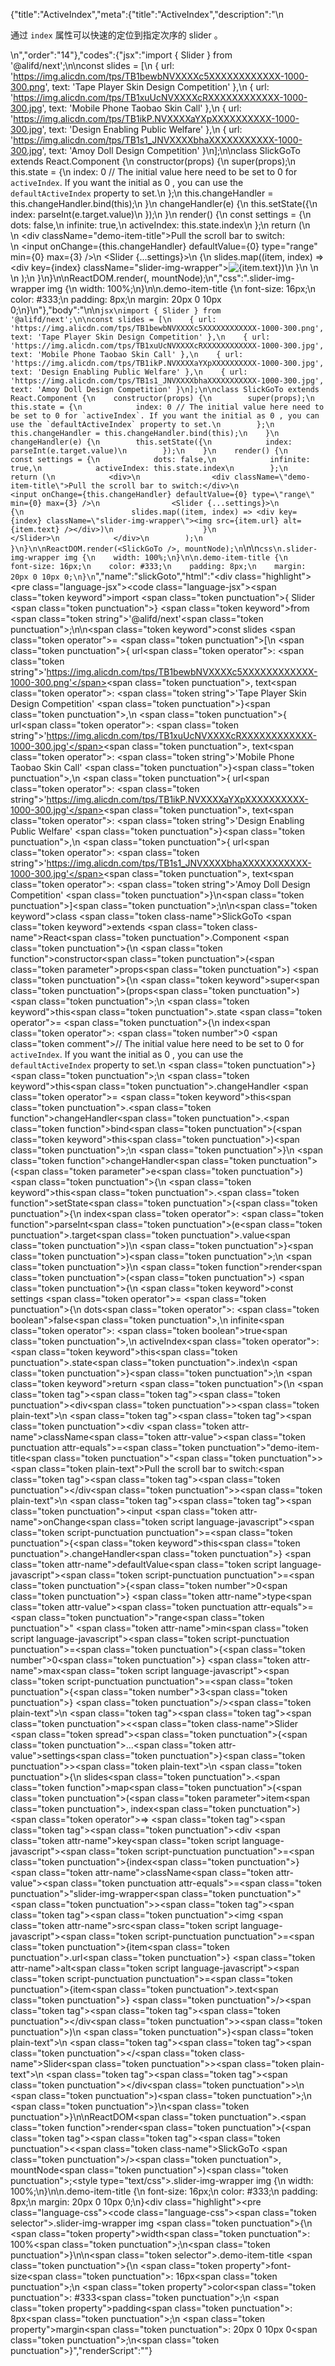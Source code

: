 {"title":"ActiveIndex","meta":{"title":"ActiveIndex","description":"\n<p>通过 <code>index</code> 属性可以快速的定位到指定次序的 slider 。</p>\n","order":"14"},"codes":{"jsx":"import { Slider } from '@alifd/next';\n\nconst slides = [\n    { url: 'https://img.alicdn.com/tps/TB1bewbNVXXXXc5XXXXXXXXXXXX-1000-300.png', text: 'Tape Player Skin Design Competition' },\n    { url: 'https://img.alicdn.com/tps/TB1xuUcNVXXXXcRXXXXXXXXXXXX-1000-300.jpg', text: 'Mobile Phone Taobao Skin Call' },\n    { url: 'https://img.alicdn.com/tps/TB1ikP.NVXXXXaYXpXXXXXXXXXX-1000-300.jpg', text: 'Design Enabling Public Welfare' },\n    { url: 'https://img.alicdn.com/tps/TB1s1_JNVXXXXbhaXXXXXXXXXXX-1000-300.jpg', text: 'Amoy Doll Design Competition' }\n];\n\nclass SlickGoTo extends React.Component {\n    constructor(props) {\n        super(props);\n        this.state = {\n            index: 0 // The initial value here need to be set to 0 for `activeIndex`. If you want the initial as 0 , you can use the `defaultActiveIndex` property to set.\n        };\n        this.changeHandler = this.changeHandler.bind(this);\n    }\n    changeHandler(e) {\n        this.setState({\n            index: parseInt(e.target.value)\n        });\n    }\n    render() {\n        const settings = {\n            dots: false,\n            infinite: true,\n            activeIndex: this.state.index\n        };\n        return (\n            <div>\n                <div className=\"demo-item-title\">Pull the scroll bar to switch:</div>\n                <input onChange={this.changeHandler} defaultValue={0} type=\"range\" min={0} max={3} />\n                <Slider {...settings}>\n                    {\n                        slides.map((item, index) => <div key={index} className=\"slider-img-wrapper\"><img src={item.url} alt={item.text} /></div>)\n                    }\n                </Slider>\n            </div>\n        );\n    }\n}\n\nReactDOM.render(<SlickGoTo />, mountNode);\n","css":".slider-img-wrapper img {\n    width: 100%;\n}\n\n.demo-item-title {\n    font-size: 16px;\n    color: #333;\n    padding: 8px;\n    margin: 20px 0 10px 0;\n}\n"},"body":"\n\n````jsx\nimport { Slider } from '@alifd/next';\n\nconst slides = [\n    { url: 'https://img.alicdn.com/tps/TB1bewbNVXXXXc5XXXXXXXXXXXX-1000-300.png', text: 'Tape Player Skin Design Competition' },\n    { url: 'https://img.alicdn.com/tps/TB1xuUcNVXXXXcRXXXXXXXXXXXX-1000-300.jpg', text: 'Mobile Phone Taobao Skin Call' },\n    { url: 'https://img.alicdn.com/tps/TB1ikP.NVXXXXaYXpXXXXXXXXXX-1000-300.jpg', text: 'Design Enabling Public Welfare' },\n    { url: 'https://img.alicdn.com/tps/TB1s1_JNVXXXXbhaXXXXXXXXXXX-1000-300.jpg', text: 'Amoy Doll Design Competition' }\n];\n\nclass SlickGoTo extends React.Component {\n    constructor(props) {\n        super(props);\n        this.state = {\n            index: 0 // The initial value here need to be set to 0 for `activeIndex`. If you want the initial as 0 , you can use the `defaultActiveIndex` property to set.\n        };\n        this.changeHandler = this.changeHandler.bind(this);\n    }\n    changeHandler(e) {\n        this.setState({\n            index: parseInt(e.target.value)\n        });\n    }\n    render() {\n        const settings = {\n            dots: false,\n            infinite: true,\n            activeIndex: this.state.index\n        };\n        return (\n            <div>\n                <div className=\"demo-item-title\">Pull the scroll bar to switch:</div>\n                <input onChange={this.changeHandler} defaultValue={0} type=\"range\" min={0} max={3} />\n                <Slider {...settings}>\n                    {\n                        slides.map((item, index) => <div key={index} className=\"slider-img-wrapper\"><img src={item.url} alt={item.text} /></div>)\n                    }\n                </Slider>\n            </div>\n        );\n    }\n}\n\nReactDOM.render(<SlickGoTo />, mountNode);\n````\n\n````css\n.slider-img-wrapper img {\n    width: 100%;\n}\n\n.demo-item-title {\n    font-size: 16px;\n    color: #333;\n    padding: 8px;\n    margin: 20px 0 10px 0;\n}\n````","name":"slickGoto","html":"<script>(function(){'use strict';\n\nvar _createClass = function () { function defineProperties(target, props) { for (var i = 0; i < props.length; i++) { var descriptor = props[i]; descriptor.enumerable = descriptor.enumerable || false; descriptor.configurable = true; if (\"value\" in descriptor) descriptor.writable = true; Object.defineProperty(target, descriptor.key, descriptor); } } return function (Constructor, protoProps, staticProps) { if (protoProps) defineProperties(Constructor.prototype, protoProps); if (staticProps) defineProperties(Constructor, staticProps); return Constructor; }; }();\n\nvar _next = require('@alifd/next');\n\nfunction _classCallCheck(instance, Constructor) { if (!(instance instanceof Constructor)) { throw new TypeError(\"Cannot call a class as a function\"); } }\n\nfunction _possibleConstructorReturn(self, call) { if (!self) { throw new ReferenceError(\"this hasn't been initialised - super() hasn't been called\"); } return call && (typeof call === \"object\" || typeof call === \"function\") ? call : self; }\n\nfunction _inherits(subClass, superClass) { if (typeof superClass !== \"function\" && superClass !== null) { throw new TypeError(\"Super expression must either be null or a function, not \" + typeof superClass); } subClass.prototype = Object.create(superClass && superClass.prototype, { constructor: { value: subClass, enumerable: false, writable: true, configurable: true } }); if (superClass) Object.setPrototypeOf ? Object.setPrototypeOf(subClass, superClass) : subClass.__proto__ = superClass; }\n\nvar slides = [{ url: 'https://img.alicdn.com/tps/TB1bewbNVXXXXc5XXXXXXXXXXXX-1000-300.png', text: 'Tape Player Skin Design Competition' }, { url: 'https://img.alicdn.com/tps/TB1xuUcNVXXXXcRXXXXXXXXXXXX-1000-300.jpg', text: 'Mobile Phone Taobao Skin Call' }, { url: 'https://img.alicdn.com/tps/TB1ikP.NVXXXXaYXpXXXXXXXXXX-1000-300.jpg', text: 'Design Enabling Public Welfare' }, { url: 'https://img.alicdn.com/tps/TB1s1_JNVXXXXbhaXXXXXXXXXXX-1000-300.jpg', text: 'Amoy Doll Design Competition' }];\n\nvar SlickGoTo = function (_React$Component) {\n    _inherits(SlickGoTo, _React$Component);\n\n    function SlickGoTo(props) {\n        _classCallCheck(this, SlickGoTo);\n\n        var _this = _possibleConstructorReturn(this, (SlickGoTo.__proto__ || Object.getPrototypeOf(SlickGoTo)).call(this, props));\n\n        _this.state = {\n            index: 0 // The initial value here need to be set to 0 for `activeIndex`. If you want the initial as 0 , you can use the `defaultActiveIndex` property to set.\n        };\n        _this.changeHandler = _this.changeHandler.bind(_this);\n        return _this;\n    }\n\n    _createClass(SlickGoTo, [{\n        key: 'changeHandler',\n        value: function changeHandler(e) {\n            this.setState({\n                index: parseInt(e.target.value)\n            });\n        }\n    }, {\n        key: 'render',\n        value: function render() {\n            var settings = {\n                dots: false,\n                infinite: true,\n                activeIndex: this.state.index\n            };\n            return React.createElement(\n                'div',\n                null,\n                React.createElement(\n                    'div',\n                    { className: 'demo-item-title' },\n                    'Pull the scroll bar to switch:'\n                ),\n                React.createElement('input', { onChange: this.changeHandler, defaultValue: 0, type: 'range', min: 0, max: 3 }),\n                React.createElement(\n                    _next.Slider,\n                    settings,\n                    slides.map(function (item, index) {\n                        return React.createElement(\n                            'div',\n                            { key: index, className: 'slider-img-wrapper' },\n                            React.createElement('img', { src: item.url, alt: item.text })\n                        );\n                    })\n                )\n            );\n        }\n    }]);\n\n    return SlickGoTo;\n}(React.Component);\n\nReactDOM.render(React.createElement(SlickGoTo, null), mountNode);})()</script><div class=\"highlight\"><pre class=\"language-jsx\"><code class=\"language-jsx\"><span class=\"token keyword\">import</span> <span class=\"token punctuation\">{</span> Slider <span class=\"token punctuation\">}</span> <span class=\"token keyword\">from</span> <span class=\"token string\">'@alifd/next'</span><span class=\"token punctuation\">;</span>\n\n<span class=\"token keyword\">const</span> slides <span class=\"token operator\">=</span> <span class=\"token punctuation\">[</span>\n    <span class=\"token punctuation\">{</span> url<span class=\"token operator\">:</span> <span class=\"token string\">'https://img.alicdn.com/tps/TB1bewbNVXXXXc5XXXXXXXXXXXX-1000-300.png'</span><span class=\"token punctuation\">,</span> text<span class=\"token operator\">:</span> <span class=\"token string\">'Tape Player Skin Design Competition'</span> <span class=\"token punctuation\">}</span><span class=\"token punctuation\">,</span>\n    <span class=\"token punctuation\">{</span> url<span class=\"token operator\">:</span> <span class=\"token string\">'https://img.alicdn.com/tps/TB1xuUcNVXXXXcRXXXXXXXXXXXX-1000-300.jpg'</span><span class=\"token punctuation\">,</span> text<span class=\"token operator\">:</span> <span class=\"token string\">'Mobile Phone Taobao Skin Call'</span> <span class=\"token punctuation\">}</span><span class=\"token punctuation\">,</span>\n    <span class=\"token punctuation\">{</span> url<span class=\"token operator\">:</span> <span class=\"token string\">'https://img.alicdn.com/tps/TB1ikP.NVXXXXaYXpXXXXXXXXXX-1000-300.jpg'</span><span class=\"token punctuation\">,</span> text<span class=\"token operator\">:</span> <span class=\"token string\">'Design Enabling Public Welfare'</span> <span class=\"token punctuation\">}</span><span class=\"token punctuation\">,</span>\n    <span class=\"token punctuation\">{</span> url<span class=\"token operator\">:</span> <span class=\"token string\">'https://img.alicdn.com/tps/TB1s1_JNVXXXXbhaXXXXXXXXXXX-1000-300.jpg'</span><span class=\"token punctuation\">,</span> text<span class=\"token operator\">:</span> <span class=\"token string\">'Amoy Doll Design Competition'</span> <span class=\"token punctuation\">}</span>\n<span class=\"token punctuation\">]</span><span class=\"token punctuation\">;</span>\n\n<span class=\"token keyword\">class</span> <span class=\"token class-name\">SlickGoTo</span> <span class=\"token keyword\">extends</span> <span class=\"token class-name\">React<span class=\"token punctuation\">.</span>Component</span> <span class=\"token punctuation\">{</span>\n    <span class=\"token function\">constructor</span><span class=\"token punctuation\">(</span><span class=\"token parameter\">props</span><span class=\"token punctuation\">)</span> <span class=\"token punctuation\">{</span>\n        <span class=\"token keyword\">super</span><span class=\"token punctuation\">(</span>props<span class=\"token punctuation\">)</span><span class=\"token punctuation\">;</span>\n        <span class=\"token keyword\">this</span><span class=\"token punctuation\">.</span>state <span class=\"token operator\">=</span> <span class=\"token punctuation\">{</span>\n            index<span class=\"token operator\">:</span> <span class=\"token number\">0</span> <span class=\"token comment\">// The initial value here need to be set to 0 for `activeIndex`. If you want the initial as 0 , you can use the `defaultActiveIndex` property to set.</span>\n        <span class=\"token punctuation\">}</span><span class=\"token punctuation\">;</span>\n        <span class=\"token keyword\">this</span><span class=\"token punctuation\">.</span>changeHandler <span class=\"token operator\">=</span> <span class=\"token keyword\">this</span><span class=\"token punctuation\">.</span><span class=\"token function\">changeHandler</span><span class=\"token punctuation\">.</span><span class=\"token function\">bind</span><span class=\"token punctuation\">(</span><span class=\"token keyword\">this</span><span class=\"token punctuation\">)</span><span class=\"token punctuation\">;</span>\n    <span class=\"token punctuation\">}</span>\n    <span class=\"token function\">changeHandler</span><span class=\"token punctuation\">(</span><span class=\"token parameter\">e</span><span class=\"token punctuation\">)</span> <span class=\"token punctuation\">{</span>\n        <span class=\"token keyword\">this</span><span class=\"token punctuation\">.</span><span class=\"token function\">setState</span><span class=\"token punctuation\">(</span><span class=\"token punctuation\">{</span>\n            index<span class=\"token operator\">:</span> <span class=\"token function\">parseInt</span><span class=\"token punctuation\">(</span>e<span class=\"token punctuation\">.</span>target<span class=\"token punctuation\">.</span>value<span class=\"token punctuation\">)</span>\n        <span class=\"token punctuation\">}</span><span class=\"token punctuation\">)</span><span class=\"token punctuation\">;</span>\n    <span class=\"token punctuation\">}</span>\n    <span class=\"token function\">render</span><span class=\"token punctuation\">(</span><span class=\"token punctuation\">)</span> <span class=\"token punctuation\">{</span>\n        <span class=\"token keyword\">const</span> settings <span class=\"token operator\">=</span> <span class=\"token punctuation\">{</span>\n            dots<span class=\"token operator\">:</span> <span class=\"token boolean\">false</span><span class=\"token punctuation\">,</span>\n            infinite<span class=\"token operator\">:</span> <span class=\"token boolean\">true</span><span class=\"token punctuation\">,</span>\n            activeIndex<span class=\"token operator\">:</span> <span class=\"token keyword\">this</span><span class=\"token punctuation\">.</span>state<span class=\"token punctuation\">.</span>index\n        <span class=\"token punctuation\">}</span><span class=\"token punctuation\">;</span>\n        <span class=\"token keyword\">return</span> <span class=\"token punctuation\">(</span>\n            <span class=\"token tag\"><span class=\"token tag\"><span class=\"token punctuation\">&lt;</span>div</span><span class=\"token punctuation\">></span></span><span class=\"token plain-text\">\n                </span><span class=\"token tag\"><span class=\"token tag\"><span class=\"token punctuation\">&lt;</span>div</span> <span class=\"token attr-name\">className</span><span class=\"token attr-value\"><span class=\"token punctuation attr-equals\">=</span><span class=\"token punctuation\">\"</span>demo-item-title<span class=\"token punctuation\">\"</span></span><span class=\"token punctuation\">></span></span><span class=\"token plain-text\">Pull the scroll bar to switch:</span><span class=\"token tag\"><span class=\"token tag\"><span class=\"token punctuation\">&lt;/</span>div</span><span class=\"token punctuation\">></span></span><span class=\"token plain-text\">\n                </span><span class=\"token tag\"><span class=\"token tag\"><span class=\"token punctuation\">&lt;</span>input</span> <span class=\"token attr-name\">onChange</span><span class=\"token script language-javascript\"><span class=\"token script-punctuation punctuation\">=</span><span class=\"token punctuation\">{</span><span class=\"token keyword\">this</span><span class=\"token punctuation\">.</span>changeHandler<span class=\"token punctuation\">}</span></span> <span class=\"token attr-name\">defaultValue</span><span class=\"token script language-javascript\"><span class=\"token script-punctuation punctuation\">=</span><span class=\"token punctuation\">{</span><span class=\"token number\">0</span><span class=\"token punctuation\">}</span></span> <span class=\"token attr-name\">type</span><span class=\"token attr-value\"><span class=\"token punctuation attr-equals\">=</span><span class=\"token punctuation\">\"</span>range<span class=\"token punctuation\">\"</span></span> <span class=\"token attr-name\">min</span><span class=\"token script language-javascript\"><span class=\"token script-punctuation punctuation\">=</span><span class=\"token punctuation\">{</span><span class=\"token number\">0</span><span class=\"token punctuation\">}</span></span> <span class=\"token attr-name\">max</span><span class=\"token script language-javascript\"><span class=\"token script-punctuation punctuation\">=</span><span class=\"token punctuation\">{</span><span class=\"token number\">3</span><span class=\"token punctuation\">}</span></span> <span class=\"token punctuation\">/></span></span><span class=\"token plain-text\">\n                </span><span class=\"token tag\"><span class=\"token tag\"><span class=\"token punctuation\">&lt;</span><span class=\"token class-name\">Slider</span></span> <span class=\"token spread\"><span class=\"token punctuation\">{</span><span class=\"token punctuation\">...</span><span class=\"token attr-value\">settings</span><span class=\"token punctuation\">}</span></span><span class=\"token punctuation\">></span></span><span class=\"token plain-text\">\n                    </span><span class=\"token punctuation\">{</span>\n                        slides<span class=\"token punctuation\">.</span><span class=\"token function\">map</span><span class=\"token punctuation\">(</span><span class=\"token punctuation\">(</span><span class=\"token parameter\">item<span class=\"token punctuation\">,</span> index</span><span class=\"token punctuation\">)</span> <span class=\"token operator\">=></span> <span class=\"token tag\"><span class=\"token tag\"><span class=\"token punctuation\">&lt;</span>div</span> <span class=\"token attr-name\">key</span><span class=\"token script language-javascript\"><span class=\"token script-punctuation punctuation\">=</span><span class=\"token punctuation\">{</span>index<span class=\"token punctuation\">}</span></span> <span class=\"token attr-name\">className</span><span class=\"token attr-value\"><span class=\"token punctuation attr-equals\">=</span><span class=\"token punctuation\">\"</span>slider-img-wrapper<span class=\"token punctuation\">\"</span></span><span class=\"token punctuation\">></span></span><span class=\"token tag\"><span class=\"token tag\"><span class=\"token punctuation\">&lt;</span>img</span> <span class=\"token attr-name\">src</span><span class=\"token script language-javascript\"><span class=\"token script-punctuation punctuation\">=</span><span class=\"token punctuation\">{</span>item<span class=\"token punctuation\">.</span>url<span class=\"token punctuation\">}</span></span> <span class=\"token attr-name\">alt</span><span class=\"token script language-javascript\"><span class=\"token script-punctuation punctuation\">=</span><span class=\"token punctuation\">{</span>item<span class=\"token punctuation\">.</span>text<span class=\"token punctuation\">}</span></span> <span class=\"token punctuation\">/></span></span><span class=\"token tag\"><span class=\"token tag\"><span class=\"token punctuation\">&lt;/</span>div</span><span class=\"token punctuation\">></span></span><span class=\"token punctuation\">)</span>\n                    <span class=\"token punctuation\">}</span><span class=\"token plain-text\">\n                </span><span class=\"token tag\"><span class=\"token tag\"><span class=\"token punctuation\">&lt;/</span><span class=\"token class-name\">Slider</span></span><span class=\"token punctuation\">></span></span><span class=\"token plain-text\">\n            </span><span class=\"token tag\"><span class=\"token tag\"><span class=\"token punctuation\">&lt;/</span>div</span><span class=\"token punctuation\">></span></span>\n        <span class=\"token punctuation\">)</span><span class=\"token punctuation\">;</span>\n    <span class=\"token punctuation\">}</span>\n<span class=\"token punctuation\">}</span>\n\nReactDOM<span class=\"token punctuation\">.</span><span class=\"token function\">render</span><span class=\"token punctuation\">(</span><span class=\"token tag\"><span class=\"token tag\"><span class=\"token punctuation\">&lt;</span><span class=\"token class-name\">SlickGoTo</span></span> <span class=\"token punctuation\">/></span></span><span class=\"token punctuation\">,</span> mountNode<span class=\"token punctuation\">)</span><span class=\"token punctuation\">;</span></code></pre></div><style type=\"text/css\">.slider-img-wrapper img {\n    width: 100%;\n}\n\n.demo-item-title {\n    font-size: 16px;\n    color: #333;\n    padding: 8px;\n    margin: 20px 0 10px 0;\n}</style><div class=\"highlight\"><pre class=\"language-css\"><code class=\"language-css\"><span class=\"token selector\">.slider-img-wrapper img</span> <span class=\"token punctuation\">{</span>\n    <span class=\"token property\">width</span><span class=\"token punctuation\">:</span> 100%<span class=\"token punctuation\">;</span>\n<span class=\"token punctuation\">}</span>\n\n<span class=\"token selector\">.demo-item-title</span> <span class=\"token punctuation\">{</span>\n    <span class=\"token property\">font-size</span><span class=\"token punctuation\">:</span> 16px<span class=\"token punctuation\">;</span>\n    <span class=\"token property\">color</span><span class=\"token punctuation\">:</span> #333<span class=\"token punctuation\">;</span>\n    <span class=\"token property\">padding</span><span class=\"token punctuation\">:</span> 8px<span class=\"token punctuation\">;</span>\n    <span class=\"token property\">margin</span><span class=\"token punctuation\">:</span> 20px 0 10px 0<span class=\"token punctuation\">;</span>\n<span class=\"token punctuation\">}</span></code></pre></div>","renderScript":"<script>(function(){'use strict';\n\nvar _createClass = function () { function defineProperties(target, props) { for (var i = 0; i < props.length; i++) { var descriptor = props[i]; descriptor.enumerable = descriptor.enumerable || false; descriptor.configurable = true; if (\"value\" in descriptor) descriptor.writable = true; Object.defineProperty(target, descriptor.key, descriptor); } } return function (Constructor, protoProps, staticProps) { if (protoProps) defineProperties(Constructor.prototype, protoProps); if (staticProps) defineProperties(Constructor, staticProps); return Constructor; }; }();\n\nvar _reactLive = require('react-live');\n\nvar _next = require('@alifd/next');\n\nfunction _classCallCheck(instance, Constructor) { if (!(instance instanceof Constructor)) { throw new TypeError(\"Cannot call a class as a function\"); } }\n\nfunction _possibleConstructorReturn(self, call) { if (!self) { throw new ReferenceError(\"this hasn't been initialised - super() hasn't been called\"); } return call && (typeof call === \"object\" || typeof call === \"function\") ? call : self; }\n\nfunction _inherits(subClass, superClass) { if (typeof superClass !== \"function\" && superClass !== null) { throw new TypeError(\"Super expression must either be null or a function, not \" + typeof superClass); } subClass.prototype = Object.create(superClass && superClass.prototype, { constructor: { value: subClass, enumerable: false, writable: true, configurable: true } }); if (superClass) Object.setPrototypeOf ? Object.setPrototypeOf(subClass, superClass) : subClass.__proto__ = superClass; }\n\nwindow.demoNames.push('slickGoto');\n\ndocument.getElementById('slickGoto-style').innerHTML = '.slider-img-wrapper img {\\n    width: 100%;\\n}\\n\\n.demo-item-title {\\n    font-size: 16px;\\n    color: #333;\\n    padding: 8px;\\n    margin: 20px 0 10px 0;\\n}\\n';\n\nwindow.slickGotoRenderScript = function slickGotoRenderScript(liveDemo) {\n    var mountNode = document.getElementById('slickGoto-mount');\n    if (liveDemo === \"false\") {\n        document.getElementById('slickGoto-body').innerHTML = '<pre class=\"language-jsx\"><code class=\"language-jsx\"><span class=\"token keyword\">import</span> <span class=\"token punctuation\">{</span> Slider <span class=\"token punctuation\">}</span> <span class=\"token keyword\">from</span> <span class=\"token string\">\\'@alifd/next\\'</span><span class=\"token punctuation\">;</span>\\n\\n<span class=\"token keyword\">const</span> slides <span class=\"token operator\">=</span> <span class=\"token punctuation\">[</span>\\n    <span class=\"token punctuation\">{</span> url<span class=\"token operator\">:</span> <span class=\"token string\">\\'https://img.alicdn.com/tps/TB1bewbNVXXXXc5XXXXXXXXXXXX-1000-300.png\\'</span><span class=\"token punctuation\">,</span> text<span class=\"token operator\">:</span> <span class=\"token string\">\\'Tape Player Skin Design Competition\\'</span> <span class=\"token punctuation\">}</span><span class=\"token punctuation\">,</span>\\n    <span class=\"token punctuation\">{</span> url<span class=\"token operator\">:</span> <span class=\"token string\">\\'https://img.alicdn.com/tps/TB1xuUcNVXXXXcRXXXXXXXXXXXX-1000-300.jpg\\'</span><span class=\"token punctuation\">,</span> text<span class=\"token operator\">:</span> <span class=\"token string\">\\'Mobile Phone Taobao Skin Call\\'</span> <span class=\"token punctuation\">}</span><span class=\"token punctuation\">,</span>\\n    <span class=\"token punctuation\">{</span> url<span class=\"token operator\">:</span> <span class=\"token string\">\\'https://img.alicdn.com/tps/TB1ikP.NVXXXXaYXpXXXXXXXXXX-1000-300.jpg\\'</span><span class=\"token punctuation\">,</span> text<span class=\"token operator\">:</span> <span class=\"token string\">\\'Design Enabling Public Welfare\\'</span> <span class=\"token punctuation\">}</span><span class=\"token punctuation\">,</span>\\n    <span class=\"token punctuation\">{</span> url<span class=\"token operator\">:</span> <span class=\"token string\">\\'https://img.alicdn.com/tps/TB1s1_JNVXXXXbhaXXXXXXXXXXX-1000-300.jpg\\'</span><span class=\"token punctuation\">,</span> text<span class=\"token operator\">:</span> <span class=\"token string\">\\'Amoy Doll Design Competition\\'</span> <span class=\"token punctuation\">}</span>\\n<span class=\"token punctuation\">]</span><span class=\"token punctuation\">;</span>\\n\\n<span class=\"token keyword\">class</span> <span class=\"token class-name\">SlickGoTo</span> <span class=\"token keyword\">extends</span> <span class=\"token class-name\">React<span class=\"token punctuation\">.</span>Component</span> <span class=\"token punctuation\">{</span>\\n    <span class=\"token function\">constructor</span><span class=\"token punctuation\">(</span><span class=\"token parameter\">props</span><span class=\"token punctuation\">)</span> <span class=\"token punctuation\">{</span>\\n        <span class=\"token keyword\">super</span><span class=\"token punctuation\">(</span>props<span class=\"token punctuation\">)</span><span class=\"token punctuation\">;</span>\\n        <span class=\"token keyword\">this</span><span class=\"token punctuation\">.</span>state <span class=\"token operator\">=</span> <span class=\"token punctuation\">{</span>\\n            index<span class=\"token operator\">:</span> <span class=\"token number\">0</span> <span class=\"token comment\">// The initial value here need to be set to 0 for {backquote}activeIndex{backquote}. If you want the initial as 0 , you can use the {backquote}defaultActiveIndex{backquote} property to set.</span>\\n        <span class=\"token punctuation\">}</span><span class=\"token punctuation\">;</span>\\n        <span class=\"token keyword\">this</span><span class=\"token punctuation\">.</span>changeHandler <span class=\"token operator\">=</span> <span class=\"token keyword\">this</span><span class=\"token punctuation\">.</span><span class=\"token function\">changeHandler</span><span class=\"token punctuation\">.</span><span class=\"token function\">bind</span><span class=\"token punctuation\">(</span><span class=\"token keyword\">this</span><span class=\"token punctuation\">)</span><span class=\"token punctuation\">;</span>\\n    <span class=\"token punctuation\">}</span>\\n    <span class=\"token function\">changeHandler</span><span class=\"token punctuation\">(</span><span class=\"token parameter\">e</span><span class=\"token punctuation\">)</span> <span class=\"token punctuation\">{</span>\\n        <span class=\"token keyword\">this</span><span class=\"token punctuation\">.</span><span class=\"token function\">setState</span><span class=\"token punctuation\">(</span><span class=\"token punctuation\">{</span>\\n            index<span class=\"token operator\">:</span> <span class=\"token function\">parseInt</span><span class=\"token punctuation\">(</span>e<span class=\"token punctuation\">.</span>target<span class=\"token punctuation\">.</span>value<span class=\"token punctuation\">)</span>\\n        <span class=\"token punctuation\">}</span><span class=\"token punctuation\">)</span><span class=\"token punctuation\">;</span>\\n    <span class=\"token punctuation\">}</span>\\n    <span class=\"token function\">render</span><span class=\"token punctuation\">(</span><span class=\"token punctuation\">)</span> <span class=\"token punctuation\">{</span>\\n        <span class=\"token keyword\">const</span> settings <span class=\"token operator\">=</span> <span class=\"token punctuation\">{</span>\\n            dots<span class=\"token operator\">:</span> <span class=\"token boolean\">false</span><span class=\"token punctuation\">,</span>\\n            infinite<span class=\"token operator\">:</span> <span class=\"token boolean\">true</span><span class=\"token punctuation\">,</span>\\n            activeIndex<span class=\"token operator\">:</span> <span class=\"token keyword\">this</span><span class=\"token punctuation\">.</span>state<span class=\"token punctuation\">.</span>index\\n        <span class=\"token punctuation\">}</span><span class=\"token punctuation\">;</span>\\n        <span class=\"token keyword\">return</span> <span class=\"token punctuation\">(</span>\\n            <span class=\"token tag\"><span class=\"token tag\"><span class=\"token punctuation\">&lt;</span>div</span><span class=\"token punctuation\">></span></span><span class=\"token plain-text\">\\n                </span><span class=\"token tag\"><span class=\"token tag\"><span class=\"token punctuation\">&lt;</span>div</span> <span class=\"token attr-name\">className</span><span class=\"token attr-value\"><span class=\"token punctuation attr-equals\">=</span><span class=\"token punctuation\">\"</span>demo-item-title<span class=\"token punctuation\">\"</span></span><span class=\"token punctuation\">></span></span><span class=\"token plain-text\">Pull the scroll bar to switch:</span><span class=\"token tag\"><span class=\"token tag\"><span class=\"token punctuation\">&lt;/</span>div</span><span class=\"token punctuation\">></span></span><span class=\"token plain-text\">\\n                </span><span class=\"token tag\"><span class=\"token tag\"><span class=\"token punctuation\">&lt;</span>input</span> <span class=\"token attr-name\">onChange</span><span class=\"token script language-javascript\"><span class=\"token script-punctuation punctuation\">=</span><span class=\"token punctuation\">{</span><span class=\"token keyword\">this</span><span class=\"token punctuation\">.</span>changeHandler<span class=\"token punctuation\">}</span></span> <span class=\"token attr-name\">defaultValue</span><span class=\"token script language-javascript\"><span class=\"token script-punctuation punctuation\">=</span><span class=\"token punctuation\">{</span><span class=\"token number\">0</span><span class=\"token punctuation\">}</span></span> <span class=\"token attr-name\">type</span><span class=\"token attr-value\"><span class=\"token punctuation attr-equals\">=</span><span class=\"token punctuation\">\"</span>range<span class=\"token punctuation\">\"</span></span> <span class=\"token attr-name\">min</span><span class=\"token script language-javascript\"><span class=\"token script-punctuation punctuation\">=</span><span class=\"token punctuation\">{</span><span class=\"token number\">0</span><span class=\"token punctuation\">}</span></span> <span class=\"token attr-name\">max</span><span class=\"token script language-javascript\"><span class=\"token script-punctuation punctuation\">=</span><span class=\"token punctuation\">{</span><span class=\"token number\">3</span><span class=\"token punctuation\">}</span></span> <span class=\"token punctuation\">/></span></span><span class=\"token plain-text\">\\n                </span><span class=\"token tag\"><span class=\"token tag\"><span class=\"token punctuation\">&lt;</span><span class=\"token class-name\">Slider</span></span> <span class=\"token spread\"><span class=\"token punctuation\">{</span><span class=\"token punctuation\">...</span><span class=\"token attr-value\">settings</span><span class=\"token punctuation\">}</span></span><span class=\"token punctuation\">></span></span><span class=\"token plain-text\">\\n                    </span><span class=\"token punctuation\">{</span>\\n                        slides<span class=\"token punctuation\">.</span><span class=\"token function\">map</span><span class=\"token punctuation\">(</span><span class=\"token punctuation\">(</span><span class=\"token parameter\">item<span class=\"token punctuation\">,</span> index</span><span class=\"token punctuation\">)</span> <span class=\"token operator\">=></span> <span class=\"token tag\"><span class=\"token tag\"><span class=\"token punctuation\">&lt;</span>div</span> <span class=\"token attr-name\">key</span><span class=\"token script language-javascript\"><span class=\"token script-punctuation punctuation\">=</span><span class=\"token punctuation\">{</span>index<span class=\"token punctuation\">}</span></span> <span class=\"token attr-name\">className</span><span class=\"token attr-value\"><span class=\"token punctuation attr-equals\">=</span><span class=\"token punctuation\">\"</span>slider-img-wrapper<span class=\"token punctuation\">\"</span></span><span class=\"token punctuation\">></span></span><span class=\"token tag\"><span class=\"token tag\"><span class=\"token punctuation\">&lt;</span>img</span> <span class=\"token attr-name\">src</span><span class=\"token script language-javascript\"><span class=\"token script-punctuation punctuation\">=</span><span class=\"token punctuation\">{</span>item<span class=\"token punctuation\">.</span>url<span class=\"token punctuation\">}</span></span> <span class=\"token attr-name\">alt</span><span class=\"token script language-javascript\"><span class=\"token script-punctuation punctuation\">=</span><span class=\"token punctuation\">{</span>item<span class=\"token punctuation\">.</span>text<span class=\"token punctuation\">}</span></span> <span class=\"token punctuation\">/></span></span><span class=\"token tag\"><span class=\"token tag\"><span class=\"token punctuation\">&lt;/</span>div</span><span class=\"token punctuation\">></span></span><span class=\"token punctuation\">)</span>\\n                    <span class=\"token punctuation\">}</span><span class=\"token plain-text\">\\n                </span><span class=\"token tag\"><span class=\"token tag\"><span class=\"token punctuation\">&lt;/</span><span class=\"token class-name\">Slider</span></span><span class=\"token punctuation\">></span></span><span class=\"token plain-text\">\\n            </span><span class=\"token tag\"><span class=\"token tag\"><span class=\"token punctuation\">&lt;/</span>div</span><span class=\"token punctuation\">></span></span>\\n        <span class=\"token punctuation\">)</span><span class=\"token punctuation\">;</span>\\n    <span class=\"token punctuation\">}</span>\\n<span class=\"token punctuation\">}</span>\\n\\nReactDOM<span class=\"token punctuation\">.</span><span class=\"token function\">render</span><span class=\"token punctuation\">(</span><span class=\"token tag\"><span class=\"token tag\"><span class=\"token punctuation\">&lt;</span><span class=\"token class-name\">SlickGoTo</span></span> <span class=\"token punctuation\">/></span></span><span class=\"token punctuation\">,</span> mountNode<span class=\"token punctuation\">)</span><span class=\"token punctuation\">;</span>\\n</code></pre>\\n<pre class=\"language-css\"><code class=\"language-css\"><span class=\"token selector\">.slider-img-wrapper img</span> <span class=\"token punctuation\">{</span>\\n    <span class=\"token property\">width</span><span class=\"token punctuation\">:</span> 100%<span class=\"token punctuation\">;</span>\\n<span class=\"token punctuation\">}</span>\\n\\n<span class=\"token selector\">.demo-item-title</span> <span class=\"token punctuation\">{</span>\\n    <span class=\"token property\">font-size</span><span class=\"token punctuation\">:</span> 16px<span class=\"token punctuation\">;</span>\\n    <span class=\"token property\">color</span><span class=\"token punctuation\">:</span> #333<span class=\"token punctuation\">;</span>\\n    <span class=\"token property\">padding</span><span class=\"token punctuation\">:</span> 8px<span class=\"token punctuation\">;</span>\\n    <span class=\"token property\">margin</span><span class=\"token punctuation\">:</span> 20px 0 10px 0<span class=\"token punctuation\">;</span>\\n<span class=\"token punctuation\">}</span>\\n</code></pre>\\n'.replace(/{backquote}/g, '`').replace(/{dollar}/g, '$');\n\n        var slides = [{ url: 'https://img.alicdn.com/tps/TB1bewbNVXXXXc5XXXXXXXXXXXX-1000-300.png', text: 'Tape Player Skin Design Competition' }, { url: 'https://img.alicdn.com/tps/TB1xuUcNVXXXXcRXXXXXXXXXXXX-1000-300.jpg', text: 'Mobile Phone Taobao Skin Call' }, { url: 'https://img.alicdn.com/tps/TB1ikP.NVXXXXaYXpXXXXXXXXXX-1000-300.jpg', text: 'Design Enabling Public Welfare' }, { url: 'https://img.alicdn.com/tps/TB1s1_JNVXXXXbhaXXXXXXXXXXX-1000-300.jpg', text: 'Amoy Doll Design Competition' }];\n\n        var SlickGoTo = function (_React$Component) {\n            _inherits(SlickGoTo, _React$Component);\n\n            function SlickGoTo(props) {\n                _classCallCheck(this, SlickGoTo);\n\n                var _this = _possibleConstructorReturn(this, (SlickGoTo.__proto__ || Object.getPrototypeOf(SlickGoTo)).call(this, props));\n\n                _this.state = {\n                    index: 0 // The initial value here need to be set to 0 for `activeIndex`. If you want the initial as 0 , you can use the `defaultActiveIndex` property to set.\n                };\n                _this.changeHandler = _this.changeHandler.bind(_this);\n                return _this;\n            }\n\n            _createClass(SlickGoTo, [{\n                key: 'changeHandler',\n                value: function changeHandler(e) {\n                    this.setState({\n                        index: parseInt(e.target.value)\n                    });\n                }\n            }, {\n                key: 'render',\n                value: function render() {\n                    var settings = {\n                        dots: false,\n                        infinite: true,\n                        activeIndex: this.state.index\n                    };\n                    return React.createElement(\n                        'div',\n                        null,\n                        React.createElement(\n                            'div',\n                            { className: 'demo-item-title' },\n                            'Pull the scroll bar to switch:'\n                        ),\n                        React.createElement('input', { onChange: this.changeHandler, defaultValue: 0, type: 'range', min: 0, max: 3 }),\n                        React.createElement(\n                            _next.Slider,\n                            settings,\n                            slides.map(function (item, index) {\n                                return React.createElement(\n                                    'div',\n                                    { key: index, className: 'slider-img-wrapper' },\n                                    React.createElement('img', { src: item.url, alt: item.text })\n                                );\n                            })\n                        )\n                    );\n                }\n            }]);\n\n            return SlickGoTo;\n        }(React.Component);\n\n        ReactDOM.render(React.createElement(SlickGoTo, null), mountNode);\n\n        return;\n    }\n\n    var slickGotoLiveScript = 'const slides = [\\n  {\\n    url: \"https://img.alicdn.com/tps/TB1bewbNVXXXXc5XXXXXXXXXXXX-1000-300.png\",\\n    text: \"Tape Player Skin Design Competition\"\\n  },\\n  {\\n    url: \"https://img.alicdn.com/tps/TB1xuUcNVXXXXcRXXXXXXXXXXXX-1000-300.jpg\",\\n    text: \"Mobile Phone Taobao Skin Call\"\\n  },\\n  {\\n    url: \"https://img.alicdn.com/tps/TB1ikP.NVXXXXaYXpXXXXXXXXXX-1000-300.jpg\",\\n    text: \"Design Enabling Public Welfare\"\\n  },\\n  {\\n    url: \"https://img.alicdn.com/tps/TB1s1_JNVXXXXbhaXXXXXXXXXXX-1000-300.jpg\",\\n    text: \"Amoy Doll Design Competition\"\\n  }\\n];\\n\\nclass SlickGoTo extends React.Component {\\n  constructor(props) {\\n    super(props);\\n    this.state = {\\n      index: 0 // The initial value here need to be set to 0 for `activeIndex`. If you want the initial as 0 , you can use the `defaultActiveIndex` property to set.\\n    };\\n    this.changeHandler = this.changeHandler.bind(this);\\n  }\\n  changeHandler(e) {\\n    this.setState({\\n      index: parseInt(e.target.value)\\n    });\\n  }\\n  render() {\\n    const settings = {\\n      dots: false,\\n      infinite: true,\\n      activeIndex: this.state.index\\n    };\\n    return (\\n      <div>\\n        <div className=\"demo-item-title\">Pull the scroll bar to switch:</div>\\n        <input\\n          onChange={this.changeHandler}\\n          defaultValue={0}\\n          type=\"range\"\\n          min={0}\\n          max={3}\\n        />\\n        <Slider {...settings}>\\n          {slides.map((item, index) => (\\n            <div key={index} className=\"slider-img-wrapper\">\\n              <img src={item.url} alt={item.text} />\\n            </div>\\n          ))}\\n        </Slider>\\n      </div>\\n    );\\n  }\\n}\\n\\nReactDOM.render(<SlickGoTo />, mountNode);';\n    var emptyTheme = {\n        plain: {},\n        styles: [{\n            types: [],\n            styles: {}\n        }]\n    };\n\n    function renderAfter() {\n        ReactDOM.render(React.createElement(\n            _next.Balloon.Tooltip,\n            {\n                align: 't',\n                style: { maxWidth: 320 },\n                trigger: React.createElement('div', {\n                    dangerouslySetInnerHTML: {\n                        __html: '<pre class=\"language-jsx\"><code class=\"language-jsx\"><span class=\"token keyword\">import</span> <span class=\"token punctuation\">{</span> Slider <span class=\"token punctuation\">}</span> <span class=\"token keyword\">from</span> <span class=\"token string\">\\'@alifd/next\\'</span><span class=\"token punctuation\">;</span>\\n</code></pre>\\n'\n                    }\n                })\n            },\n            '\\u7F16\\u8F91\\u6A21\\u5F0F\\u6682\\u4E0D\\u652F\\u6301\\u4FEE\\u6539\\u4F9D\\u8D56\\u5F15\\u5165'\n        ), document.getElementById('slickGoto-live-import'));\n        ReactDOM.render(React.createElement(\n            _next.Balloon.Tooltip,\n            {\n                align: 'b',\n                style: { maxWidth: 320 },\n                trigger: React.createElement('div', { dangerouslySetInnerHTML: { __html: '<pre class=\"language-css\"><code class=\"language-css\"><span class=\"token selector\">.slider-img-wrapper img</span> <span class=\"token punctuation\">{</span>\\n    <span class=\"token property\">width</span><span class=\"token punctuation\">:</span> 100%<span class=\"token punctuation\">;</span>\\n<span class=\"token punctuation\">}</span>\\n\\n<span class=\"token selector\">.demo-item-title</span> <span class=\"token punctuation\">{</span>\\n    <span class=\"token property\">font-size</span><span class=\"token punctuation\">:</span> 16px<span class=\"token punctuation\">;</span>\\n    <span class=\"token property\">color</span><span class=\"token punctuation\">:</span> #333<span class=\"token punctuation\">;</span>\\n    <span class=\"token property\">padding</span><span class=\"token punctuation\">:</span> 8px<span class=\"token punctuation\">;</span>\\n    <span class=\"token property\">margin</span><span class=\"token punctuation\">:</span> 20px 0 10px 0<span class=\"token punctuation\">;</span>\\n<span class=\"token punctuation\">}</span>\\n\\n</code></pre>\\n' } })\n            },\n            '\\u7F16\\u8F91\\u6A21\\u5F0F\\u6682\\u4E0D\\u652F\\u6301\\u4FEE\\u6539css'\n        ), document.getElementById('slickGoto-live-css'));\n    }\n\n    var LiveRenderer = function (_React$Component2) {\n        _inherits(LiveRenderer, _React$Component2);\n\n        function LiveRenderer(props) {\n            _classCallCheck(this, LiveRenderer);\n\n            var _this2 = _possibleConstructorReturn(this, (LiveRenderer.__proto__ || Object.getPrototypeOf(LiveRenderer)).call(this, props));\n\n            _this2.onBlur = function () {\n                var time = new Date().getTime();\n                window.top.postMessage({\n                    type: 'ReactLiveEdit',\n                    from: 'demo',\n                    body: { name: 'slickGoto', component: 'Slider', time: time }\n                }, '*');\n            };\n\n            return _this2;\n        }\n\n        _createClass(LiveRenderer, [{\n            key: 'componentDidMount',\n            value: function componentDidMount() {\n                renderAfter();\n            }\n        }, {\n            key: 'render',\n            value: function render() {\n                return React.createElement(\n                    _reactLive.LiveProvider,\n                    {\n                        code: slickGotoLiveScript,\n                        scope: { Slider: _next.Slider, mountNode: mountNode },\n                        noInline: true },\n                    React.createElement(\n                        'div',\n                        { id: 'slickGoto-live-editor' },\n                        React.createElement(_reactLive.LiveError, { id: 'slickGoto-live-error', className: 'react-live-error' }),\n                        React.createElement('div', { id: 'slickGoto-live-import' }),\n                        React.createElement(\n                            'div',\n                            { id: 'slickGoto-live-body', className: 'react-live-body' },\n                            React.createElement(_reactLive.LiveEditor, { theme: emptyTheme, onBlur: this.onBlur })\n                        ),\n                        React.createElement('div', { id: 'slickGoto-live-css' })\n                    ),\n                    React.createElement(_reactLive.LivePreview, null)\n                );\n            }\n        }]);\n\n        return LiveRenderer;\n    }(React.Component);\n\n    ReactDOM.render(React.createElement(LiveRenderer, null), document.getElementById('slickGoto-body'));\n    return;\n};\n\nwindow.renderFuncs.push(slickGotoRenderScript);\n\nfunction onRiddleOrCodePenClick(type) {\n    var time = new Date().getTime();\n    window.top.postMessage({\n        type: 'RiddleOrCodePenClick',\n        from: 'demo',\n        body: { name: 'slickGoto', component: 'Slider', type: type, time: time }\n    }, '*');\n}\nReactDOM.render(React.createElement(\n    _next.Balloon.Tooltip,\n    {\n        align: 'b',\n        style: { maxWidth: 400 },\n        trigger: React.createElement(\n            'span',\n            { role: 'img', className: 'op-icon', onClick: function onClick() {\n                    return onRiddleOrCodePenClick('CodePen');\n                } },\n            React.createElement(\n                'svg',\n                { viewBox: '0 0 20 20', fill: 'currentColor' },\n                React.createElement('path', {\n                    d: 'M17.7207447,7.0537234 L10.2739362,2.0893617 C10.0952128,1.97021277 9.86223404,1.97021277 9.68404255,2.0893617 L2.23723404,7.0537234 C2.0893617,7.15212766 2.00053191,7.31861702 2.00053191,7.4962766 L2.00053191,12.4606383 C2.00053191,12.6382979 2.0893617,12.8047872 2.23723404,12.9031915 L9.68404255,17.8675532 C9.77340426,17.9271277 9.87606383,17.9569149 9.97925532,17.9569149 C10.0824468,17.9569149 10.1851064,17.9271277 10.2744681,17.8675532 L17.7212766,12.9031915 C17.8691489,12.8047872 17.9579787,12.6382979 17.9579787,12.4606383 L17.9579787,7.4962766 C17.9579787,7.31861702 17.8691489,7.15212766 17.7212766,7.0537234 L17.7207447,7.0537234 Z M9.9787234,11.8218085 L7.2143617,9.9787234 L9.9787234,8.1356383 L12.7430851,9.9787234 L9.9787234,11.8218085 Z M10.5106383,7.21170213 L10.5106383,3.52553191 L16.4664894,7.4962766 L13.7021277,9.3393617 L10.5106383,7.21170213 Z M9.44680851,7.21170213 L6.25531915,9.3393617 L3.49095745,7.4962766 L9.44680851,3.52553191 L9.44680851,7.21170213 Z M5.2962766,9.9787234 L3.06382979,11.4670213 L3.06382979,8.49042553 L5.2962766,9.9787234 Z M6.25531915,10.6180851 L9.44680851,12.7457447 L9.44680851,16.4319149 L3.49095745,12.4611702 L6.25531915,10.6180851 Z M10.5106383,12.7457447 L13.7021277,10.6180851 L16.4664894,12.4611702 L10.5106383,16.4319149 L10.5106383,12.7457447 Z M14.6611702,9.9787234 L16.893617,8.49042553 L16.893617,11.4670213 L14.6611702,9.9787234 Z' })\n            )\n        ) },\n    React.createElement(\n        'span',\n        null,\n        '\\u5728CodePen\\u4E2D\\u6253\\u5F00'\n    )\n), document.getElementById('slickGoto-CodePen'));\nReactDOM.render(React.createElement(\n    _next.Balloon.Tooltip,\n    {\n        align: 'b',\n        style: { maxWidth: 400 },\n        trigger: React.createElement(\n            'span',\n            { role: 'img', className: 'op-icon', onClick: function onClick() {\n                    return onRiddleOrCodePenClick('Riddle');\n                } },\n            React.createElement(\n                'svg',\n                { viewBox: '0 0 20 20', fill: 'currentColor' },\n                React.createElement('path', {\n                    d: 'M12.0135981,2 C14.9585189,2 17.345849,4.38716704 17.345849,7.33333333 C17.345849,9.38478693 16.1882418,11.1657179 14.4903288,12.0578577 L17.2084049,16.7658872 C17.2378708,16.8169235 17.2591949,16.8704263 17.2727803,16.9248914 C17.3474476,17.0262914 17.3916465,17.1520943 17.3916465,17.2882205 C17.3916465,17.628088 17.1161295,17.9036051 16.7762619,17.9036051 L2.81174505,17.9048498 C2.75007855,17.9255976 2.68404472,17.9368421 2.61538462,17.9368421 C2.27551708,17.9368421 2,17.661325 2,17.3214575 L2,4.90050552 C2,4.44767651 2.36696407,4.08058607 2.8201909,4.08058607 L2.8201909,4.08058607 L4.598,4.08 L4.59829061,3.64037695 C4.59829061,2.78210363 5.25867561,2.07778272 6.09736436,2.00602116 L6.23871411,2 Z M11.9839597,3.23076923 L6.23745245,3.23076923 C6.01143198,3.23076923 5.82905984,3.41419855 5.82905984,3.64047008 L5.82905984,3.64047008 L5.829,4.08 L11.5615101,4.08058607 C13.3089935,4.08058607 14.7370181,5.4476011 14.8334247,7.17082808 L14.8386124,7.35677655 C14.8386124,9.16616658 13.3721154,10.632967 11.5615101,10.632967 L11.5615101,10.632967 L10.299,10.632 L12.6155561,14.6429723 C12.7020335,14.7927556 12.7183875,14.9637818 12.6748043,15.1180362 C12.6779184,15.1342067 12.6786336,15.1513556 12.6786336,15.1686715 C12.6786336,15.508539 12.4031165,15.7840561 12.063249,15.7840561 L5.39477011,15.7840561 C5.33908357,15.7840561 5.28512459,15.7766596 5.23382202,15.7627953 L5.21367522,15.7639098 L5.21367522,15.7639098 C4.87380768,15.7639098 4.59829061,15.4883927 4.59829061,15.1485252 L4.598,5.323 L3.23076923,5.32307709 L3.23,16.672 L15.733,16.672 L13.0769083,12.0713449 C12.9069827,11.7770252 13.0078241,11.40068 13.3021438,11.2307544 C13.3538063,11.200927 13.4079962,11.1794424 13.4631533,11.1658825 C14.9972153,10.5673738 16.0854701,9.07745387 16.0854701,7.33333333 C16.0854701,5.06705157 14.2491614,3.23076923 11.9839597,3.23076923 L11.9839597,3.23076923 Z M11.7212434,5.32867389 L11.5688942,5.32307709 L5.829,5.323 L5.82905984,11.0261966 C5.82905984,11.0464748 5.83052125,11.0664018 5.83334393,11.0858783 L5.84579569,11.1428571 L5.829,11.142 L5.829,14.553 L11.142,14.553 L8.71393544,10.3467056 C8.54400168,10.0523717 8.64484792,9.67600839 8.93918185,9.50607462 C9.01663814,9.46135521 9.09977514,9.43538787 9.18333591,9.42676402 L9.18350929,9.40512829 L11.5688942,9.40512829 C12.6982428,9.40512829 13.6102561,8.49132999 13.6102561,7.36410269 C13.6102561,6.23662753 12.6963072,5.32307709 11.5688942,5.32307709 Z' })\n            )\n        ) },\n    React.createElement(\n        'span',\n        null,\n        '\\u5728Riddle\\u4E2D\\u6253\\u5F00'\n    )\n), document.getElementById('slickGoto-Riddle'));\nReactDOM.render(React.createElement(\n    _next.Balloon.Tooltip,\n    {\n        align: 'b',\n        style: { maxWidth: 320 },\n        trigger: React.createElement(\n            'span',\n            { className: 'code-box-code-action', onClick: function onClick() {\n                    _next.Message.success('复制成功');\n                } },\n            React.createElement(\n                'svg',\n                { viewBox: '0 0 20 20', focusable: 'false', 'data-icon': 'snippets', width: '20px', height: '20px', fill: 'currentColor', 'aria-hidden': 'true' },\n                React.createElement('path', { d: 'M15,5 L15,18 L2,18 L2,5 L15,5 Z M14,6 L3,6 L3,17 L14,17 L14,6 Z M18,2 L18,15 L16,15 L16,13.999 L17,14 L17,3 L6,3 L6,4 L5,4 L5,2 L18,2 Z M9,8 L9,11 L12,11 L12,12 L9,12 L9,15 L8,15 L8,12 L5,12 L5,11 L8,11 L8,8 L9,8 Z' })\n            )\n        )\n    },\n    React.createElement(\n        'span',\n        null,\n        '\\u590D\\u5236\\u4EE3\\u7801'\n    )\n), document.getElementById('slickGoto-copy-btn'));\nReactDOM.render(React.createElement(\n    React.Fragment,\n    null,\n    React.createElement(\n        _next.Balloon.Tooltip,\n        {\n            align: 'b',\n            style: { maxWidth: 400 },\n            trigger: React.createElement(\n                'span',\n                { id: 'slickGoto-icon-show', className: 'code-box-code-action code-expand-icon-show' },\n                React.createElement(\n                    'svg',\n                    { alt: 'expand code', width: '20px', height: '20px', viewBox: '0 0 20 20', fill: 'currentColor' },\n                    React.createElement('path', {\n                        d: 'M14.4307124,13.5667899 L15.1349452,14.276759 L10.7473676,18.6288871 L6.42783259,14.2738791 L7.13782502,13.5696698 L10.7530744,17.2147744 L14.4307124,13.5667899 Z M4.79130753,8.067524 L16.3824174,11.1733525 L16.1235984,12.1392784 L4.53248848,9.03344983 L4.79130753,8.067524 Z M10.8154102,1.57503552 L15.1349452,5.93004351 L14.4249528,6.63425282 L10.809949,2.98914817 L7.13206544,6.6371327 L6.42783259,5.92716363 L10.8154102,1.57503552 Z',\n                        transform: 'translate(10.457453, 10.101961) rotate(90.000000) translate(-10.457453, -10.101961) ' })\n                )\n            ) },\n        React.createElement(\n            'span',\n            null,\n            '\\u5C55\\u5F00\\u4EE3\\u7801',\n            React.createElement('br', null),\n            React.createElement('br', null),\n            '\\u5C0F\\u63D0\\u793A: ',\n            React.createElement('br', null),\n            React.createElement('br', null),\n            ' 1. \\u70B9\\u51FB\\u4E00\\u4E0B\\u4EE3\\u7801\\uFF0C\\u8BD5\\u4E00\\u8BD5\\u5728\\u7EBF\\u7F16\\u8F91\\u9884\\u89C8\\u5427\\uFF01 ',\n            React.createElement('br', null),\n            React.createElement('br', null),\n            '2. \\u9875\\u9762\\u53F3\\u4E0A\\u65B9 \\u6709 ',\n            React.createElement(\n                'strong',\n                null,\n                '\\u5168\\u5C40\\u4EE3\\u7801\\u5C55\\u5F00'\n            ),\n            ' \\u53CA ',\n            React.createElement(\n                'strong',\n                null,\n                '\\u5F00\\u542F\\u5728\\u7EBF\\u7F16\\u8F91'\n            ),\n            ' \\u6A21\\u5F0F\\u54DF\\uFF5E'\n        )\n    ),\n    React.createElement(\n        _next.Balloon.Tooltip,\n        {\n            align: 'b',\n            style: { maxWidth: 400 },\n            trigger: React.createElement(\n                'span',\n                { id: 'slickGoto-icon-hide', className: 'code-box-code-action code-expand-icon-hide', style: { display: 'none' } },\n                React.createElement(\n                    'svg',\n                    { alt: 'expand code', width: '20px', height: '20px', viewBox: '0 0 20 20', style: { fill: '#3B9AFF' } },\n                    React.createElement('path', {\n                        d: 'M14.4307124,13.5667899 L15.1349452,14.276759 L10.7473676,18.6288871 L6.42783259,14.2738791 L7.13782502,13.5696698 L10.7530744,17.2147744 L14.4307124,13.5667899 Z M4.79130753,8.067524 L16.3824174,11.1733525 L16.1235984,12.1392784 L4.53248848,9.03344983 L4.79130753,8.067524 Z M10.8154102,1.57503552 L15.1349452,5.93004351 L14.4249528,6.63425282 L10.809949,2.98914817 L7.13206544,6.6371327 L6.42783259,5.92716363 L10.8154102,1.57503552 Z',\n                        transform: 'translate(10.457453, 10.101961) rotate(90.000000) translate(-10.457453, -10.101961) ' })\n                )\n            ) },\n        React.createElement(\n            'span',\n            null,\n            '\\u6536\\u8D77\\u4EE3\\u7801',\n            React.createElement('br', null),\n            React.createElement('br', null),\n            '\\u5C0F\\u63D0\\u793A: ',\n            React.createElement('br', null),\n            React.createElement('br', null),\n            ' 1. \\u70B9\\u51FB\\u4E00\\u4E0B\\u4EE3\\u7801\\uFF0C\\u8BD5\\u4E00\\u8BD5\\u5728\\u7EBF\\u7F16\\u8F91\\u9884\\u89C8\\u5427\\uFF01 ',\n            React.createElement('br', null),\n            React.createElement('br', null),\n            '2. \\u9875\\u9762\\u53F3\\u4E0A\\u65B9 \\u6709 ',\n            React.createElement(\n                'strong',\n                null,\n                '\\u5168\\u5C40\\u4EE3\\u7801\\u5C55\\u5F00'\n            ),\n            ' \\u53CA ',\n            React.createElement(\n                'strong',\n                null,\n                '\\u5F00\\u542F\\u5728\\u7EBF\\u7F16\\u8F91'\n            ),\n            ' \\u6A21\\u5F0F\\u54DF\\uFF5E'\n        )\n    )\n), document.getElementById('slickGoto-fold-code'));})()</script>"}